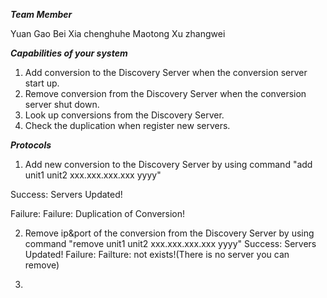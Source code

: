 ***Team Member***

Yuan Gao
Bei Xia
chenghuhe
Maotong Xu
zhangwei

***Capabilities of your system***

1. Add conversion to the Discovery Server when the conversion server start up.
2. Remove conversion from the Discovery Server when the conversion server shut down.
3. Look up conversions from the Discovery Server.
4. Check the duplication when register new servers.

***Protocols***

1. Add new conversion to the Discovery Server by using command "add unit1 unit2 xxx.xxx.xxx.xxx yyyy"

  Success: Servers Updated!

  Failure: Failure: Duplication of Conversion!

2. Remove ip&port of the conversion from the Discovery Server by using command "remove unit1 unit2 xxx.xxx.xxx.xxx yyyy"
Success: Servers Updated!
Failure: Failture: not exists!(There is no server you can remove)


3.
